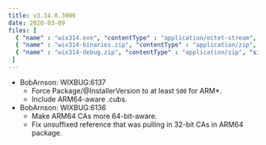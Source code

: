 ```yaml
---
title: v3.14.0.3909
date: 2020-03-09
files: [
  { "name" : "wix314.exe", "contentType" : "application/octet-stream", "size" : 30970648, "title" : "WiX v3.14 Toolset install.", "promoted" : true },
  { "name" : "wix314-binaries.zip", "contentType" : "application/zip", "size" : 38965658, "title" : "WiX v3.14 binaries for situations where install cannot be used.", "protected" : true },
  { "name" : "wix314-debug.zip", "contentType" : "application/zip", "size" : 71142215, "title" : "WiX v3.14 source and symbols for debugging purposes.", "protected" : true }
 ]
---
```


* BobArnson: WIXBUG:6137
  - Force Package/@InstallerVersion to at least `500` for ARM*.
  - Include ARM64-aware .cubs.
* BobArnson: WIXBUG:6136
  - Make ARM64 CAs more 64-bit-aware.
  - Fix unsuffixed reference that was pulling in 32-bit CAs in ARM64 package.